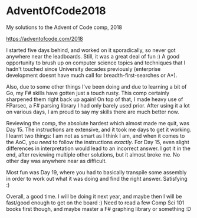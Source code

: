 # AdventOfCode2018
My solutions to the Advent of Code comp, 2018

https://adventofcode.com/2018

I started five days behind, and worked on it sporadically, so never got anywhere near the leadboards. Still, it was a great deal of fun :) A good opportunity to brush up on computer science topics and techniques that I hadn't touched since University decades previously (enterprise development doesnt have much call for breadth-first-searches or A*).

Also, due to some other things I've been doing and due to learning a bit of Go, my F# skills have gotten just a touch rusty. This comp certainly sharpened them right back up again! On top of that, I made heavy use of FParsec, a F# parsing library I had only barely used prior. After using it a lot on various days, I am proud to say my skills there are much better now.

Reviewing the comp, the absolute hardest which almost made me quit, was Day 15. The instructions are extensive, and it took me days to get it working. I learnt two things: I am not as smart as I think I am, and when it comes to the AoC, you *need* to follow the instructions *exactly*. For Day 15, even slight differences in interpretation would lead to an incorrect answer. I got it in the end, after reviewing multiple other solutions, but it almost broke me. No other day was anywhere near as difficult.

Most fun was Day 19, where you had to basically transpile some assembly in order to work out what it was doing and find the right answer. Satisfying :)

Overall, a good time. I will be doing it next year, and maybe then I will be fast/good enough to get on the board :) Need to read a few Comp Sci 101 books first though, and maybe master a F# graphing library or something :D
